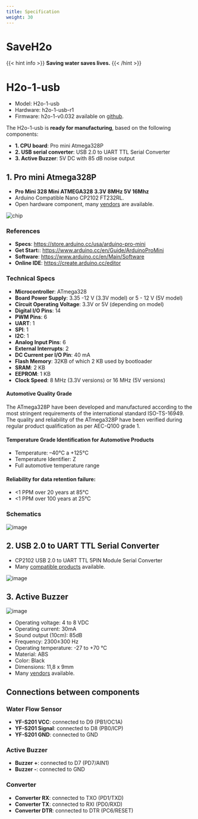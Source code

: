 ```yaml
---
title: Specification
weight: 30
---
```

# SaveH2o

{{< hint info >}}
**Saving water saves lives.**
{{< /hint >}}

# H2o-1-usb

- Model: H2o-1-usb
- Hardware: h2o-1-usb-r1
- Firmware: h2o-1-v0.032 available on [github](https://github.com/SaveH2o/arduino).

The H2o-1-usb is **ready for manufacturing**, based on the following components:

- **1. CPU board**: Pro mini Atmega328P
- **2. USB serial converter**: USB 2.0 to UART TTL Serial Converter
- **3. Active Buzzer**: 5V DC with 85 dB noise output

## 1. Pro mini Atmega328P

- **Pro Mini 328 Mini ATMEGA328 3.3V 8MHz 5V 16Mhz**
- Arduino Compatible Nano CP2102 FT232RL.
- Open hardware component, many [vendors](https://pt.aliexpress.com/item/32672852945.html) are available.

![chip](https://store-cdn.arduino.cc/usa/catalog/product/cache/1/image/500x375/f8876a31b63532bbba4e781c30024a0a/e/0/e000025_iso.jpg)

### References

- **Specs**: https://store.arduino.cc/usa/arduino-pro-mini
- **Get Start:**: https://www.arduino.cc/en/Guide/ArduinoProMini
- **Software**: https://www.arduino.cc/en/Main/Software
- **Online IDE**: https://create.arduino.cc/editor

### Technical Specs

- **Microcontroller**:	ATmega328
- **Board Power Supply**:	3.35 -12 V (3.3V model) or 5 - 12 V (5V model)
- **Circuit Operating Voltage**:	3.3V or 5V (depending on model)
- **Digital I/O Pins**:	14
- **PWM Pins**:	6
- **UART**:	1
- **SPI**:	1
- **I2C**:	1
- **Analog Input Pins**:	6
- **External Interrupts**:	2
- **DC Current per I/O Pin**:	40 mA
- **Flash Memory**:	32KB of which 2 KB used by bootloader
- **SRAM**:	2 KB
- **EEPROM**:	1 KB
- **Clock Speed**:	8 MHz (3.3V versions) or 16 MHz (5V versions)

#### Automotive Quality Grade
The ATmega328P have been developed and manufactured according to the most stringent requirements of the international
standard ISO-TS-16949. The quality and reliability of the ATmega328P have been verified during regular product
qualification as per AEC-Q100 grade 1.

#### Temperature Grade Identification for Automotive Products
- Temperature: –40°C a +125°C
- Temperature Identifier: Z
- Full automotive temperature range

#### Reliability for data retention failure:
- <1 PPM over 20 years at 85°C
- <1 PPM over 100 years at 25°C

### Schematics

![image](https://user-images.githubusercontent.com/86032/89669657-3bf85780-d8b6-11ea-81cb-c118255e6033.png)

## 2. USB 2.0 to UART TTL Serial Converter

- CP2102 USB 2.0 to UART TTL 5PIN Module Serial Converter
- Many [compatible products](https://pt.aliexpress.com/item/32650176124.html) available.

![image](https://user-images.githubusercontent.com/86032/93827472-b51df500-fc3f-11ea-8a16-edda6fe1f689.png)

## 3. Active Buzzer

![image](https://user-images.githubusercontent.com/86032/94206396-b5b2c780-fe9b-11ea-865f-53a6c31400f4.png)

- Operating voltage: 4 to 8 VDC
- Operating current: 30mA
- Sound output (10cm): 85dB
- Frequency: 2300±300 Hz
- Operating temperature: -27 to +70 °C
- Material: ABS
- Color: Black
- Dimensions: 11,8 x 9mm
- Many [vendors](https://www.filipeflop.com/produto/buzzer-ativo-5v/) available.

## Connections between components

### Water Flow Sensor

- **YF-S201 VCC**: connected to D9 (PB1/OC1A)
- **YF-S201 Signal**: connected to D8 (PB0/ICP)
- **YF-S201 GND**: connected to GND

### Active Buzzer

- **Buzzer +**: connected to D7 (PD7/AIN1)
- **Buzzer -**: connected to GND

### Converter

- **Converter RX**: connected to TXO (PD1/TXD)
- **Converter TX**: connected to RXI (PD0/RXD)
- **Converter DTR**: connected to DTR (PC6/RESET)
